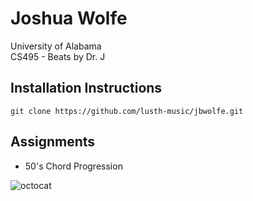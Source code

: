# Joshua Wolfe #
University of Alabama
<br />CS495 - Beats by Dr. J

## Installation Instructions ##
`git clone https://github.com/lusth-music/jbwolfe.git`

## Assignments ##
* 50's Chord Progression

![octocat](https://octodex.github.com/images/daftpunktocat-thomas.gif)
